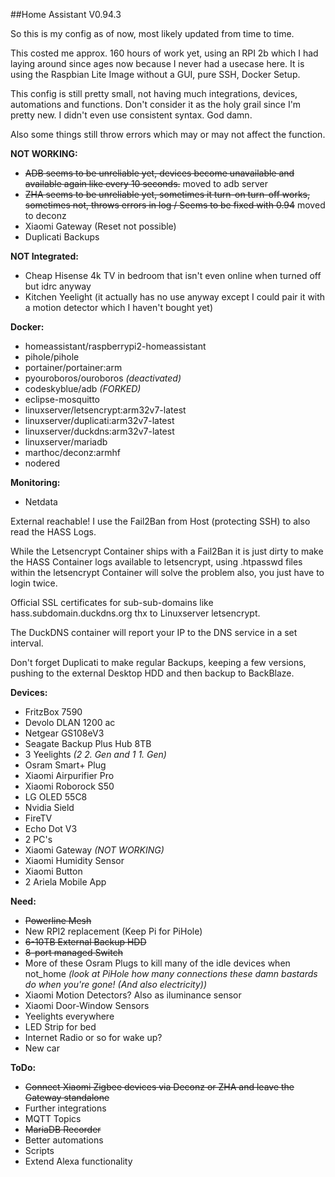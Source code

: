 ##Home Assistant V0.94.3

So this is my config as of now, most likely updated from time to time.

This costed me approx. 160 hours of work yet, using an RPI 2b which I had laying around since ages now because I never had a usecase here.
It is using the Raspbian Lite Image without a GUI, pure SSH, Docker Setup. 

This config is still pretty small, not having much integrations, devices, automations and functions. Don't consider it as the holy grail since I'm pretty new. 
I didn't even use consistent syntax. God damn. 

Also some things still throw errors which may or may not affect the function.

**NOT WORKING:**
  - ~~ADB seems to be unreliable yet, devices become unavailable and available again like every 10 seconds.~~ moved to adb server
  - ~~ZHA seems to be unreliable yet, sometimes it turn-on turn-off works, sometimes not, throws errors in log / Seems to be fixed with 0.94~~ moved to deconz
  - Xiaomi Gateway (Reset not possible)
  - Duplicati Backups

**NOT Integrated:**
  - Cheap Hisense 4k TV in bedroom that isn't even online when turned off but idrc anyway
  - Kitchen Yeelight (it actually has no use anyway except I could pair it with a motion detector which I haven't bought yet)

**Docker:**
  - homeassistant/raspberrypi2-homeassistant
  - pihole/pihole
  - portainer/portainer:arm
  - pyouroboros/ouroboros *(deactivated)*
  - codeskyblue/adb *(FORKED)*
  - eclipse-mosquitto
  - linuxserver/letsencrypt:arm32v7-latest
  - linuxserver/duplicati:arm32v7-latest
  - linuxserver/duckdns:arm32v7-latest
  - linuxserver/mariadb
  - marthoc/deconz:armhf
  - nodered

**Monitoring:**
  - Netdata

External reachable! I use the Fail2Ban from Host (protecting SSH) to also read the HASS Logs. 

While the Letsencrypt Container ships with a Fail2Ban it is just dirty to make the HASS Container logs available to letsencrypt, using .htpasswd files within the letsencrypt Container will solve the problem also, you just have to login twice.

Official SSL certificates for sub-sub-domains like hass.subdomain.duckdns.org thx to Linuxserver letsencrypt.

The DuckDNS container will report your IP to the DNS service in a set interval.

Don't forget Duplicati to make regular Backups, keeping a few versions, pushing to the external Desktop HDD and then backup to BackBlaze.

**Devices:**
  - FritzBox 7590
  - Devolo DLAN 1200 ac
  - Netgear GS108eV3
  - Seagate Backup Plus Hub 8TB
  - 3 Yeelights *(2 2. Gen and 1 1. Gen)*
  - Osram Smart+ Plug
  - Xiaomi Airpurifier Pro
  - Xiaomi Roborock S50
  - LG OLED 55C8
  - Nvidia Sield
  - FireTV
  - Echo Dot V3
  - 2 PC's
  - Xiaomi Gateway *(NOT WORKING)*
  - Xiaomi Humidity Sensor
  - Xiaomi Button
  - 2 Ariela Mobile App

**Need:**
  - ~~Powerline Mesh~~
  - New RPI2 replacement (Keep Pi for PiHole)
  - ~~6-10TB External Backup HDD~~
  - ~~8-port managed Switch~~
  - More of these Osram Plugs to kill many of the idle devices when not_home *(look at PiHole how many connections these damn bastards do when you're gone! (And also electricity))*
  - Xiaomi Motion Detectors? Also as iluminance sensor
  - Xiaomi Door-Window Sensors
  - Yeelights everywhere
  - LED Strip for bed
  - Internet Radio or so for wake up?
  - New car

**ToDo:**
  - ~~Connect Xiaomi Zigbee devices via Deconz or ZHA and leave the Gateway standalone~~
  - Further integrations
  - MQTT Topics
  - ~~MariaDB Recorder~~
  - Better automations
  - Scripts
  - Extend Alexa functionality

